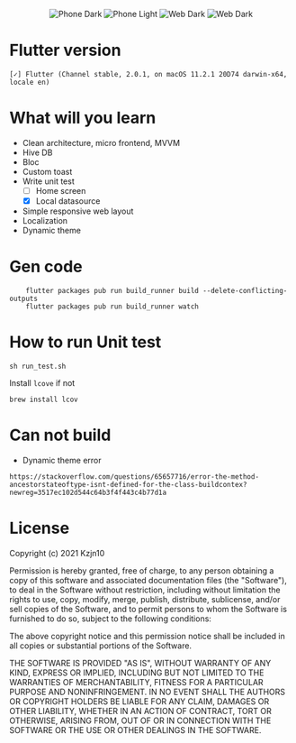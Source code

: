 
<p align="center">
  <img src="https://github.com/kzjn10/Flutter_Web_Todo_App/blob/main/screenshots/phone_dark.png" alt="Phone Dark"/>

<img src="https://github.com/kzjn10/Flutter_Web_Todo_App/blob/main/screenshots/phone_light.png" alt="Phone Light"/>

<img src="https://github.com/kzjn10/Flutter_Web_Todo_App/blob/main/screenshots/web_dark.png" alt="Web Dark"/>

<img src="https://github.com/kzjn10/Flutter_Web_Todo_App/blob/main/screenshots/web_light.png" alt="Web Dark"/>
</p>

# Flutter version
```
[✓] Flutter (Channel stable, 2.0.1, on macOS 11.2.1 20D74 darwin-x64, locale en)

```

# What will you learn
- Clean architecture, micro frontend, MVVM
- Hive DB
- Bloc
- Custom toast
- Write unit test
    - [ ] Home screen
    - [x] Local datasource
- Simple responsive web layout
- Localization
- Dynamic theme

# Gen code

```
    flutter packages pub run build_runner build --delete-conflicting-outputs
    flutter packages pub run build_runner watch
```

# How to run Unit test

```
sh run_test.sh
```
Install `lcove` if not
```
brew install lcov
```



# Can not build

- Dynamic theme error
```
https://stackoverflow.com/questions/65657716/error-the-method-ancestorstateoftype-isnt-defined-for-the-class-buildcontex?newreg=3517ec102d544c64b3f4f443c4b77d1a
```

# License

Copyright (c) 2021 Kzjn10

Permission is hereby granted, free of charge, to any person obtaining a copy
of this software and associated documentation files (the "Software"), to deal
in the Software without restriction, including without limitation the rights
to use, copy, modify, merge, publish, distribute, sublicense, and/or sell
copies of the Software, and to permit persons to whom the Software is
furnished to do so, subject to the following conditions:

The above copyright notice and this permission notice shall be included in all
copies or substantial portions of the Software.

THE SOFTWARE IS PROVIDED "AS IS", WITHOUT WARRANTY OF ANY KIND, EXPRESS OR
IMPLIED, INCLUDING BUT NOT LIMITED TO THE WARRANTIES OF MERCHANTABILITY,
FITNESS FOR A PARTICULAR PURPOSE AND NONINFRINGEMENT. IN NO EVENT SHALL THE
AUTHORS OR COPYRIGHT HOLDERS BE LIABLE FOR ANY CLAIM, DAMAGES OR OTHER
LIABILITY, WHETHER IN AN ACTION OF CONTRACT, TORT OR OTHERWISE, ARISING FROM,
OUT OF OR IN CONNECTION WITH THE SOFTWARE OR THE USE OR OTHER DEALINGS IN THE
SOFTWARE.
